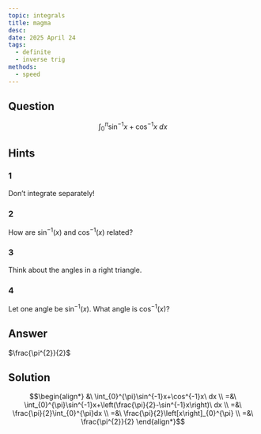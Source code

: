 ```yaml
---
topic: integrals
title: magma
desc: 
date: 2025 April 24
tags:
  - definite
  - inverse trig
methods:
  - speed
---
```



## Question
```math
\int_{0}^{\pi}\sin^{-1}x+\cos^{-1}x\ dx
```


## Hints

### 1
Don’t integrate separately!

### 2
How are $\sin^{-1}(x)$ and $\cos^{-1}(x)$ related?

### 3
Think about the angles in a right triangle.

### 4
Let one angle be $\sin^{-1}(x)$. What angle is $\cos^{-1}(x)$?


## Answer
$\frac{\pi^{2}}{2}$


## Solution

```math
\begin{align*}
  &\ \int_{0}^{\pi}\sin^{-1}x+\cos^{-1}x\ dx
  \\ =&\ \int_{0}^{\pi}\sin^{-1}x+\left(\frac{\pi}{2}-\sin^{-1}x\right)\ dx
  \\ =&\ \frac{\pi}{2}\int_{0}^{\pi}dx
  \\ =&\ \frac{\pi}{2}\left[x\right]_{0}^{\pi}
  \\ =&\ \frac{\pi^{2}}{2}
\end{align*}
```
